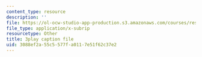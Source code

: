 ```yaml
---
content_type: resource
description: ''
file: https://ol-ocw-studio-app-production.s3.amazonaws.com/courses/res-6-008-digital-signal-processing-spring-2011/3088ef2a55c5577fa0117e51f62c37e2_dHveJh0UbY8.vtt
file_type: application/x-subrip
resourcetype: Other
title: 3play caption file
uid: 3088ef2a-55c5-577f-a011-7e51f62c37e2
---
```

